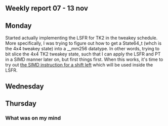 ## Weekly report 07 - 13 nov

## Monday

Started actually implementing the LSFR for TK2 in the tweakey schedule. More specifically, I was trying to figure out
how to get a State64_t (whch is the 4x4 tweakey state) into a __mm256 datatype. In other words, trying to bit slice the
4x4 TK2 tweakey state, such that I can apply the LSFR and PT in a SIMD manner later on, but first things first.
When this works, it's time to try out [the SIMD instruction for a shift
left](https://www.intel.com/content/www/us/en/docs/intrinsics-guide/index.html#ig_expand=5264,4235,67,0,5523,5224,5264,5264,6531,6501&text=sl&techs=AVX,AVX2)
which will be used inside the LSFR.

## Wednesday

## Thursday

### What was on my mind
